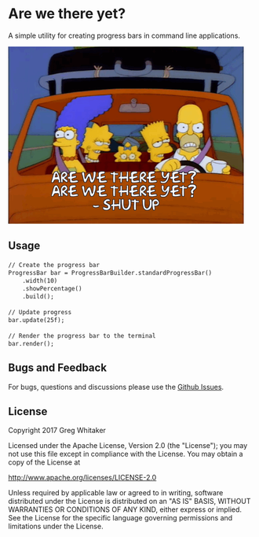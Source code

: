 # Are we there yet?

A simple utility for creating progress bars in command line applications.

![Simpsons](/docs/images/simpsons.gif)

## Usage

    // Create the progress bar
    ProgressBar bar = ProgressBarBuilder.standardProgressBar()
        .width(10)
        .showPercentage()
        .build();

    // Update progress
    bar.update(25f);

    // Render the progress bar to the terminal
    bar.render();

## Bugs and Feedback

For bugs, questions and discussions please use the [Github Issues](https://github.com/gregwhitaker/arewethereyet/issues).

## License
Copyright 2017 Greg Whitaker

Licensed under the Apache License, Version 2.0 (the "License"); you may not use this file except in compliance with the License. You may obtain a copy of the License at

http://www.apache.org/licenses/LICENSE-2.0

Unless required by applicable law or agreed to in writing, software distributed under the License is distributed on an "AS IS" BASIS, WITHOUT WARRANTIES OR CONDITIONS OF ANY KIND, either express or implied. See the License for the specific language governing permissions and limitations under the License.
